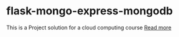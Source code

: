 # flask-mongo-express-mongodb
This is a Project solution for a cloud computing course
[Read more](https://github.com/ta-cc-2023/UE20CS351-Cloud-Computing-Problem-Statements/tree/main/Project-5)
